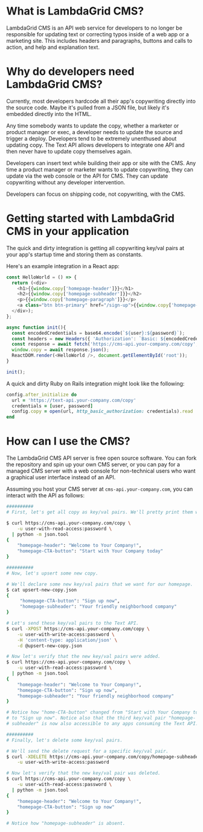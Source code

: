 # What is LambdaGrid CMS?

LambdaGrid CMS is an API web service for developers to no longer be responsible for updating text or correcting typos inside of a web app or a marketing site. This includes headers and paragraphs, buttons and calls to action, and help and explanation text.

# Why do developers need LambdaGrid CMS?

Currently, most developers hardcode all their app's copywriting directly into the source code. Maybe it's pulled from a JSON file, but likely it's embedded directly into the HTML.

Any time somebody wants to update the copy, whether a marketer or product manager or exec, a developer needs to update the source and trigger a deploy. Developers tend to be extremely unenthused about updating copy. The Text API allows developers to integrate one API and then never have to update copy themselves again.

Developers can insert text while building their app or site with the CMS. Any time a product manager or marketer wants to update copywriting, they can update via the web console or the API for CMS. They can update copywriting without any developer intervention.

Developers can focus on shipping code, not copywriting, with the CMS.

# Getting started with LambdaGrid CMS in your application

The quick and dirty integration is getting all copywriting key/val pairs at your app's startup time and storing them as constants.

Here's an example integration in a React app:

```javascript
const HelloWorld = () => {
  return (<div>
    <h1>{{window.copy['homepage-header']}}</h1>
    <h2>{{window.copy['homepage-subheader']}}</h2>
    <p>{{window.copy['homepage-paragraph']}}</p>
    <a class="btn btn-primary" href="/sign-up">{{window.copy['homepage-CTA-button']}}</a>
  </div>);
};

async function init(){
  const encodedCredentials = base64.encode(`${user}:${password}`);
  const headers = new Headers({ 'Authorization': `Basic: ${encodedCredentials}`);
  const response = await fetch('https://cms-api.your-company.com/copy', {headers});
  window.copy = await response.json();
  ReactDOM.render(<HelloWorld />, document.getElementById('root'));
}

init();
```

A quick and dirty Ruby on Rails integration might look like the following:

```ruby
config.after_initialize do
  url = 'https://text-api.your-company.com/copy'
  credentials = [user, password]
  config.copy = open(url, http_basic_authorization: credentials).read
end
```

# How can I use the CMS?

The LambdaGrid CMS API server is free open source software. You can fork the repository and spin up your own CMS server, or you can pay for a managed CMS server with a web console for non-technical users who want a graphical user interface instead of an API.

Assuming you host your CMS server at `cms-api.your-company.com`, you can interact with the API as follows:

```bash
##########
# First, let's get all copy as key/val pairs. We'll pretty print them with python.

$ curl https://cms-api.your-company.com/copy \
    -u user-with-read-access:password \
  | python -m json.tool
{
    "homepage-header": "Welcome to Your Company!",
    "homepage-CTA-button": "Start with Your Company today"
}

##########
# Now, let's upsert some new copy.

# We'll declare some new key/val pairs that we want for our homepage.
$ cat upsert-new-copy.json
{
     "homepage-CTA-button": "Sign up now",
     "homepage-subheader": "Your friendly neighborhood company"
}

# Let's send these key/val pairs to the Text API.
$ curl -XPOST https://cms-api.your-company.com/copy \
    -u user-with-write-access:password \
    -H 'content-type: application/json' \
    -d @upsert-new-copy.json

# Now let's verify that the new key/val pairs were added.
$ curl https://cms-api.your-company.com/copy \
    -u user-with-read-access:password \
  | python -m json.tool
{
    "homepage-header": "Welcome to Your Company!",
    "homepage-CTA-button": "Sign up now",
    "homepage-subheader": "Your friendly neighborhood company"
}

# Notice how "home-CTA-button" changed from "Start with Your Company today"
# to "Sign up now". Notice also that the third key/val pair "homepage-
# subheader" is now also accessible to any apps consuming the Text API.

##########
# Finally, let's delete some key/val pairs.

# We'll send the delete request for a specific key/val pair.
$ curl -XDELETE https://cms-api.your-company.com/copy/homepage-subheader \
    -u user-with-write-access:password

# Now let's verify that the new key/val pair was deleted.
$ curl https://cms-api.your-company.com/copy \
    -u user-with-read-access:password \
  | python -m json.tool
{
    "homepage-header": "Welcome to Your Company!",
    "homepage-CTA-button": "Sign up now"
}

# Notice how "homepage-subheader" is absent.
```
